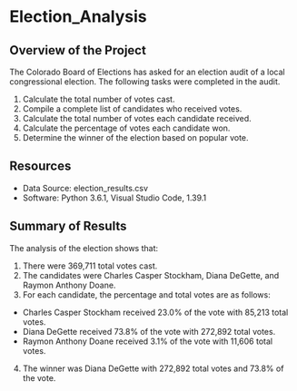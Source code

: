 # Election_Analysis

## Overview of the Project
The Colorado Board of Elections has asked for an election audit of a local congressional election. The following tasks were completed in the audit.

1. Calculate the total number of votes cast.
2. Compile a complete list of candidates who received votes.
3. Calculate the total number of votes each candidate received.
4. Calculate the percentage of votes each candidate won.
5. Determine the winner of the election based on popular vote.

## Resources
- Data Source: election_results.csv
- Software: Python 3.6.1, Visual Studio Code, 1.39.1

## Summary of Results
The analysis of the election shows that:
1. There were 369,711 total votes cast.
2. The candidates were Charles Casper Stockham, Diana DeGette, and Raymon Anthony Doane.
3. For each candidate, the percentage and total votes are as follows:
  - Charles Casper Stockham received 23.0% of the vote with 85,213 total votes.
  - Diana DeGette received 73.8% of the vote with 272,892 total votes.
  - Raymon Anthony Doane received 3.1% of the vote with 11,606 total votes.
4. The winner was Diana DeGette with 272,892 total votes and 73.8% of the vote.
